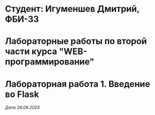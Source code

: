 # Студент: Игуменшев Дмитрий, ФБИ-33

# Лабораторные работы по второй части курса "WEB-программирование"

# Лабораторная работа 1. Введение во Flask

*Дата 26.09.2025*
